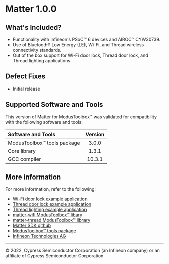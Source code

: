 # Matter 1.0.0

## What's Included?

* Functionality with Infineon's PSoC&trade; 6 devices and AIROC&trade; CYW30739.
* Use of Bluetooth&reg; Low Energy (LE), Wi-Fi, and Thread wireless connectivity standards.
* Out of the box support for Wi-Fi door lock, Thread door lock, and Thread lighting applications.

## Defect Fixes

* Initial release

## Supported Software and Tools

This version of Matter for ModusToolbox&trade; was validated for compatibility with the following software and tools:

| Software and Tools                                      | Version |
| :---                                                    | :----:  |
| ModusToolbox&trade; tools package                       | 3.0.0   |
| Core library                                            | 1.3.1   |
| GCC compiler                                            | 10.3.1  |

## More information

For more information, refer to the following:

* [Wi-Fi door lock example application](https://github.com/Infineon/mtb-example-psoc6-matter-door-lock)
* [Thread door lock example application](https://github.com/Infineon/mtb-example-thread-matter-door-lock)
* [Thread lighting example application](https://github.com/Infineon/mtb-example-thread-matter-lighting-app)
* [matter-wifi ModusToolbox&trade; libary](https://github.com/Infineon/matter-wifi)
* [matter-thread ModusToolbox&trade; library](https://github.com/Infineon/matter-thread)
* [Matter SDK github](https://github.com/project-chip/connectedhomeip)
* [ModusToolbox&trade; tools package](https://www.infineon.com/cms/en/design-support/tools/sdk/modustoolbox-software)
* [Infineon Technologies AG](https://www.infineon.com)
---
© 2022, Cypress Semiconductor Corporation (an Infineon company) or an affiliate of Cypress Semiconductor Corporation.
